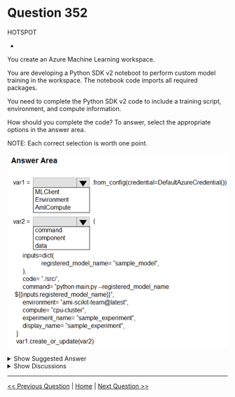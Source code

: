 # Question 352

HOTSPOT

-

You create an Azure Machine Learning workspace.

You are developing a Python SDK v2 noteboot to perform custom model training in the workspace. The notebook code imports all required packages.

You need to complete the Python SDK v2 code to include a training script, environment, and compute information.

How should you complete the code? To answer, select the appropriate options in the answer area.

NOTE: Each correct selection is worth one point.

![Question Image](images/q352_q_image562.png)

<details>
  <summary>Show Suggested Answer</summary>

  <img src="images/q352_ans_0_image563.png" alt="Answer Image"><br>

</details>

<details>
  <summary>Show Discussions</summary>

<blockquote><p><strong>apz333</strong> <code>(Mon 19 Aug 2024 11:27)</code> - <em>Upvotes: 2</em></p><p>Shouldn&#x27;t box 2 be &quot;component&quot;, I don&#x27;t think create_or_update accepts anything like &quot;command&quot;:
https://learn.microsoft.com/en-us/python/api/azure-ai-ml/azure.ai.ml.mlclient?view=azure-python#azure-ai-ml-mlclient-create-or-update</p></blockquote>
<blockquote><p><strong>Karthikat</strong> <code>(Tue 03 Sep 2024 18:14)</code> - <em>Upvotes: 2</em></p><p>You are correct
create_or_update(entity: T, **kwargs) -&gt; T
entity
Union[Job , Model, Environment, Component , Datastore]</p></blockquote>
<blockquote><p><strong>tamagochi13</strong> <code>(Fri 13 Sep 2024 01:19)</code> - <em>Upvotes: 4</em></p><p>component does not have experiment_name parameter. also here is example where create_or_update used for command: 
https://learn.microsoft.com/en-us/training/modules/run-training-script-command-job-azure-machine-learning/3-run-script-command-job</p></blockquote>

</details>

---

[<< Previous Question](question_351.md) | [Home](/index.md) | [Next Question >>](question_353.md)

